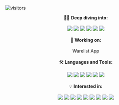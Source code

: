 ![visitors](https://visitor-badge.glitch.me/badge?page_id=sebayb.SebaYB)

<p align="center">
  👨‍💻 <b>Deep diving into:</b> 
  <br><br>
  <a href="https://nextjs.org/" target="_blank"><img src="https://img.shields.io/badge/Next.js-000000?style=for-the-badge&logo=next-dot-js&logoColor=white"></a> <a href="https://reactjs.org/" target="_blank"><img src="https://img.shields.io/badge/React-61DAFB?style=for-the-badge&logo=react&logoColor=white"></a> <a href="https://www.javascript.com/" target="_blank"><img src="https://img.shields.io/badge/JavaScript-F7DF1E?style=for-the-badge&logo=javascript&logoColor=black"></a> <a href="https://www.typescriptlang.org/" target="_blank"><img src="https://img.shields.io/badge/TypeScript-007ACC?style=for-the-badge&logo=typescript&logoColor=white"></a> <a href="https://tailwindcss.com/" target="_blank"><img src="https://img.shields.io/badge/Tailwind_CSS-38B2AC?style=for-the-badge&logo=tailwind-css&logoColor=white"></a> <a href="https://getbootstrap.com/" target="_blank"><img src="https://img.shields.io/badge/Bootstrap-563D7C?style=for-the-badge&logo=bootstrap&logoColor=white"></a>
  <br><br>
  🚀 <b>Working on:</b> 
  <br><br>
  Warelist App
  <br><br>
  🛠️ <b>Languages and Tools:</b> 
  <br><br>
  <a href="https://www.javascript.com/" target="_blank"><img src="https://img.shields.io/badge/JavaScript-F7DF1E?style=for-the-badge&logo=javascript&logoColor=black"></a>  <a href="https://www.python.org/" target="_blank"><img src="https://img.shields.io/badge/Python-3776AB?style=for-the-badge&logo=python&logoColor=white"></a> <a href="https://www.mongodb.com/" target="_blank"><img src="https://img.shields.io/badge/MongoDB-4EA94B?style=for-the-badge&logo=mongodb&logoColor=white"></a> <a href="https://www.mysql.com/" target="_blank"><img src="https://img.shields.io/badge/MySQL-00000F?style=for-the-badge&logo=mysql&logoColor=white"></a> <a href="https://code.visualstudio.com/" target="_blank"><img src="https://img.shields.io/badge/Visual_Studio_Code-0078D4?style=for-the-badge&logo=visual-studio-code&logoColor=white"></a> <a href="https://www.jetbrains.com/pycharm/" target="_blank"><img src="https://img.shields.io/badge/PyCharm-000000?style=for-the-badge&logo=pycharm&logoColor=white"></a>
  <br><br>
  💡 <b>Interested in:</b>
  <br><br>
  <a href="https://www.python.org/" target="_blank"><img src="https://img.shields.io/badge/Python-3776AB?style=for-the-badge&logo=python&logoColor=white"></a> <a href="https://flask.palletsprojects.com/" target="_blank"><img src="https://img.shields.io/badge/Flask-000000?style=for-the-badge&logo=flask&logoColor=white"></a> <a href="https://www.djangoproject.com/" target="_blank"><img src="https://img.shields.io/badge/Django-092E20?style=for-the-badge&logo=django&logoColor=white"></a> <a href="https://www.tensorflow.org/" target="_blank"><img src="https://img.shields.io/badge/TensorFlow-FF6F00?style=for-the-badge&logo=TensorFlow&logoColor=white"></a> <a href="https://keras.io/" target="_blank"><img src="https://img.shields.io/badge/Keras-D00000?style=for-the-badge&logo=Keras&logoColor=white"></a> <a href="https://pytorch.org/" target="_blank"><img src="https://img.shields.io/badge/PyTorch-EE4C2C?style=for-the-badge&logo=PyTorch&logoColor=white"></a> <a href="https://www.scipy.org/" target="_blank"><img src="https://img.shields.io/badge/SciPy-654FF0?style=for-the-badge&logo=SciPy&logoColor=white"></a> <a href="https://numpy.org/" target="_blank"><img src="https://img.shields.io/badge/NumPy-013243?style=for-the-badge&logo=NumPy&logoColor=white"></a> <a href="https://pandas.pydata.org/" target="_blank"><img src="https://img.shields.io/badge/pandas-150458?style=for-the-badge&logo=pandas&logoColor=white"></a>

</p>

